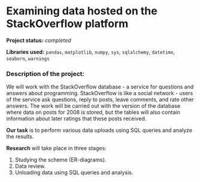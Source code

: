 # Examining data hosted on the StackOverflow platform

**Project status:** *completed*

**Libraries used:** `pandas`, `matplotlib`, `numpy`, `sys`, `sqlalchemy`, `datetime`, `seaborn`, `warnings`

### Description of the project:

We will work with the StackOverflow database - a service for questions and answers about programming. StackOverflow is like a social network - users of the service ask questions, reply to posts, leave comments, and rate other answers. The work will be carried out with the version of the database where data on posts for 2008 is stored, but the tables will also contain information about later ratings that these posts received.

**Our task** is to perform various data uploads using SQL queries and analyze the results.


**Research** will take place in three stages:
 1. Studying the scheme (ER-diagrams).
 2. Data review.
 3. Unloading data using SQL queries and analysis.

